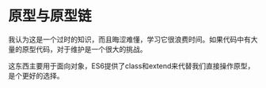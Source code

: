 # 原型与原型链

我认为这是一个过时的知识，而且晦涩难懂，学习它很浪费时间。如果代码中有大量的原型代码，对于维护是一个很大的挑战。

这东西主要用于面向对象，ES6提供了class和extend来代替我们直接操作原型，是个更好的选择。
